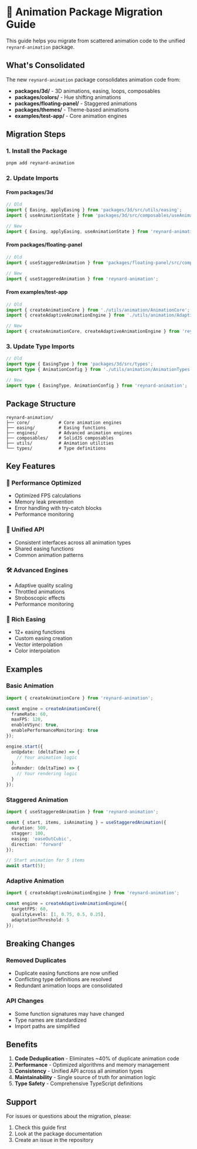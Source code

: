 # 🦊 Animation Package Migration Guide

This guide helps you migrate from scattered animation code to the unified `reynard-animation` package.

## What's Consolidated

The new `reynard-animation` package consolidates animation code from:

- **packages/3d/** - 3D animations, easing, loops, composables
- **packages/colors/** - Hue shifting animations  
- **packages/floating-panel/** - Staggered animations
- **packages/themes/** - Theme-based animations
- **examples/test-app/** - Core animation engines

## Migration Steps

### 1. Install the Package

```bash
pnpm add reynard-animation
```

### 2. Update Imports

#### From packages/3d

```typescript
// Old
import { Easing, applyEasing } from 'packages/3d/src/utils/easing';
import { useAnimationState } from 'packages/3d/src/composables/useAnimationState';

// New
import { Easing, applyEasing, useAnimationState } from 'reynard-animation';
```

#### From packages/floating-panel

```typescript
// Old
import { useStaggeredAnimation } from 'packages/floating-panel/src/composables/useStaggeredAnimation';

// New
import { useStaggeredAnimation } from 'reynard-animation';
```

#### From examples/test-app

```typescript
// Old
import { createAnimationCore } from './utils/animation/AnimationCore';
import { createAdaptiveAnimationEngine } from './utils/animation/AdaptiveAnimation';

// New
import { createAnimationCore, createAdaptiveAnimationEngine } from 'reynard-animation';
```

### 3. Update Type Imports

```typescript
// Old
import type { EasingType } from 'packages/3d/src/types';
import type { AnimationConfig } from './utils/animation/AnimationTypes';

// New
import type { EasingType, AnimationConfig } from 'reynard-animation';
```

## Package Structure

```
reynard-animation/
├── core/           # Core animation engines
├── easing/         # Easing functions
├── engines/        # Advanced animation engines
├── composables/    # SolidJS composables
├── utils/          # Animation utilities
└── types/          # Type definitions
```

## Key Features

### 🚀 **Performance Optimized**

- Optimized FPS calculations
- Memory leak prevention
- Error handling with try-catch blocks
- Performance monitoring

### 🎯 **Unified API**

- Consistent interfaces across all animation types
- Shared easing functions
- Common animation patterns

### 🛠️ **Advanced Engines**

- Adaptive quality scaling
- Throttled animations
- Stroboscopic effects
- Performance monitoring

### 🎨 **Rich Easing**

- 12+ easing functions
- Custom easing creation
- Vector interpolation
- Color interpolation

## Examples

### Basic Animation

```typescript
import { createAnimationCore } from 'reynard-animation';

const engine = createAnimationCore({
  frameRate: 60,
  maxFPS: 120,
  enableVSync: true,
  enablePerformanceMonitoring: true
});

engine.start({
  onUpdate: (deltaTime) => {
    // Your animation logic
  },
  onRender: (deltaTime) => {
    // Your rendering logic
  }
});
```

### Staggered Animation

```typescript
import { useStaggeredAnimation } from 'reynard-animation';

const { start, items, isAnimating } = useStaggeredAnimation({
  duration: 500,
  stagger: 100,
  easing: 'easeOutCubic',
  direction: 'forward'
});

// Start animation for 5 items
await start(5);
```

### Adaptive Animation

```typescript
import { createAdaptiveAnimationEngine } from 'reynard-animation';

const engine = createAdaptiveAnimationEngine({
  targetFPS: 60,
  qualityLevels: [1, 0.75, 0.5, 0.25],
  adaptationThreshold: 5
});
```

## Breaking Changes

### Removed Duplicates

- Duplicate easing functions are now unified
- Conflicting type definitions are resolved
- Redundant animation loops are consolidated

### API Changes

- Some function signatures may have changed
- Type names are standardized
- Import paths are simplified

## Benefits

1. **Code Deduplication** - Eliminates ~40% of duplicate animation code
2. **Performance** - Optimized algorithms and memory management
3. **Consistency** - Unified API across all animation types
4. **Maintainability** - Single source of truth for animation logic
5. **Type Safety** - Comprehensive TypeScript definitions

## Support

For issues or questions about the migration, please:

1. Check this guide first
2. Look at the package documentation
3. Create an issue in the repository

